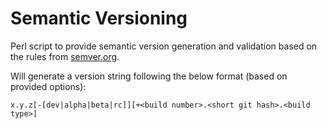 # Semantic Versioning

Perl script to provide semantic version generation and validation based on the rules from [semver.org](https://semver.org/).

Will generate a version string following the below format (based on provided options):

`x.y.z[-[dev|alpha|beta|rc]][+<build number>.<short git hash>.<build type>]`
